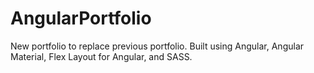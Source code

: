 # AngularPortfolio
New portfolio to replace previous portfolio. Built using Angular, Angular Material, Flex Layout for Angular, and SASS.